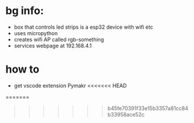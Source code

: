 # bg info:
* box that controls led strips is a esp32 device with wifi etc
* uses micropython
* creates wifi AP called rgb-something
* services webpage at 192.168.4.1

# how to
* get vscode extension Pymakr
<<<<<<< HEAD

=======
>>>>>>> b45fe70391f33e15b3357a81cc84b33958ace52c
